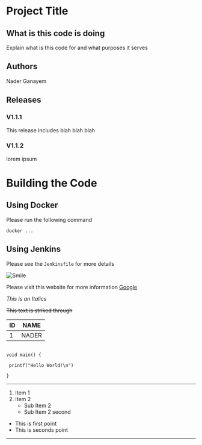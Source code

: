 # Project Title

## What is this code is doing

Explain what is this code for and what purposes it serves

## Authors
Nader Ganayem

## Releases
### V1.1.1
This release includes blah blah blah  
### V1.1.2
lorem ipsum

# Building the Code
## Using Docker
Please run the following command

`docker ...`

## Using Jenkins
Please see the `Jenkinsfile` for more details

![Smile](https://www.entrepreneurshipinabox.com/wp-content/uploads/power-of-smile-768x476.jpg.webp)


Please visit this website for more information [Google](https://www.google.com)

_This is an Italics_

~~This text is striked through~~

|ID|NAME|
|--|----|
|1|NADER|

```

void main() {

 printf("Hello World!\n")

}

```
---
1. Item 1
2. Item 2
    * Sub Item 2
    * Sub Item 2 second 

* This is first point 
* This is seconds point
***

